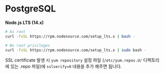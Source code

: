 # PostgreSQL

**Node.js LTS (14.x)**
```sh
# As root
curl -fsSL https://rpm.nodesource.com/setup_lts.x | bash -

# No root privileges
curl -fsSL https://rpm.nodesource.com/setup_lts.x | sudo bash -
```

SSL certificate 발생 시 `yum repository` 설정 파일 (`/etc/yum.repos.d/` 디렉토리에 있는 .repo 파일)에 `sslverify=0` 내용을 추가 해주면 됩니다.
